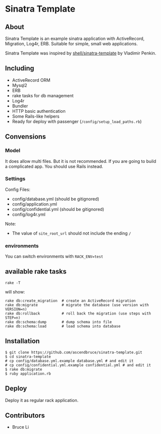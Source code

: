 # Sinatra Template

## About

Sinatra Template is an example sinatra application with ActiveRecord, Migration, Log4r, ERB. Suitable for simple, small web applications.

Sinatra Template was inspired by [shell/sinatra-template](https://github.com/shell/sinatra-template) by Vladimir Penkin.

## Including

* ActiveRecord ORM
* Mysql2
* ERB
* rake tasks for db management
* Log4r
* Bundler
* HTTP basic authentication
* Some Rails-like helpers
* Ready for deploy with passenger (`/config/setup_load_paths.rb`)

## Convensions

### Model

It does allow multi files. But it is not recommended. If you are going to build a complicated app. You should use Rails instead.

### Settings

Config Files:

* config/database.yml (should be gitignored)
* config/application.yml
* config/confidential.yml (should be gitignored)
* config/log4r.yml

Note:

* The value of `site_root_url` should not include the ending `/`

### environments

You can switch environments with `RACK_ENV=test`

## available rake tasks

    rake -T

will show:

    rake db:create_migration  # create an ActiveRecord migration
    rake db:migrate           # migrate the database (use version with VERSION=n)
    rake db:rollback          # roll back the migration (use steps with STEP=n)
    rake db:schema:dump       # dump schema into file
    rake db:schema:load       # load schema into database


## Installation

    $ git clone https://github.com/ascendbruce/sinatra-template.git
    $ cd sinatra-template
    # cp config/database.yml.example database.yml # and edit it
    # cp config/confidential.yml.example confidential.yml # and edit it
    $ rake db:migrate
    $ ruby application.rb

## Deploy

Deploy it as regular rack application.

## Contributors
  * Bruce Li
